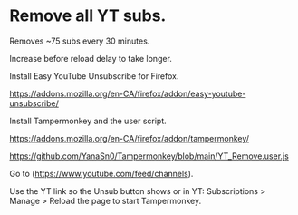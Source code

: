 #  Remove all YT subs.

Removes ~75 subs every 30 minutes.

Increase before reload delay to take longer.

Install Easy YouTube Unsubscribe for Firefox.

https://addons.mozilla.org/en-CA/firefox/addon/easy-youtube-unsubscribe/

Install Tampermonkey and the user script.

https://addons.mozilla.org/en-CA/firefox/addon/tampermonkey/

https://github.com/YanaSn0/Tampermonkey/blob/main/YT_Remove.user.js

Go to (https://www.youtube.com/feed/channels).

Use the YT link so the Unsub button shows or in YT: Subscriptions > Manage > Reload the page to start Tampermonkey.

